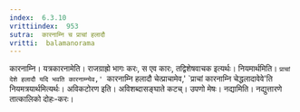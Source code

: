 ```yaml
---
index:  6.3.10
vrittiindex:  953
sutra:  कारनाम्नि च प्राचां हलादौ
vritti:  balamanorama 
---
```


कारनाम्नि। यत्रकारनामेति। राजग्राह्रो भागः करः, स एव कारः, तद्विशेषवाचक इत्यर्थः। नियमार्थमिति। `प्राचां देशे हलादौ यदि भवति कारनाम्न्येव,' `कारनाम्नि हलादौ चेत्प्राचामेव,' `प्राचां कारनाम्नि चेद्धलादावेवे'ति नियमत्रयार्थमित्यर्थः। अविकटोरण इति। अविशब्दासङ्घाते कटच्। उपणो मेषः। नद्यामिति। नद्युत्तारणे तात्कालिको दोहः-करः। 

